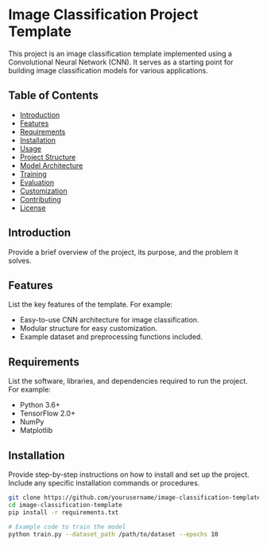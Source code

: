 # Image Classification Project Template

This project is an image classification template implemented using a Convolutional Neural Network (CNN). It serves as a starting point for building image classification models for various applications.

## Table of Contents

- [Introduction](#introduction)
- [Features](#features)
- [Requirements](#requirements)
- [Installation](#installation)
- [Usage](#usage)
- [Project Structure](#project-structure)
- [Model Architecture](#model-architecture)
- [Training](#training)
- [Evaluation](#evaluation)
- [Customization](#customization)
- [Contributing](#contributing)
- [License](#license)

## Introduction

Provide a brief overview of the project, its purpose, and the problem it solves.

## Features

List the key features of the template. For example:

- Easy-to-use CNN architecture for image classification.
- Modular structure for easy customization.
- Example dataset and preprocessing functions included.

## Requirements

List the software, libraries, and dependencies required to run the project. For example:

- Python 3.6+
- TensorFlow 2.0+
- NumPy
- Matplotlib

## Installation

Provide step-by-step instructions on how to install and set up the project. Include any specific installation commands or procedures.

```bash
git clone https://github.com/yourusername/image-classification-template.git
cd image-classification-template
pip install -r requirements.txt

# Example code to train the model
python train.py --dataset_path /path/to/dataset --epochs 10
